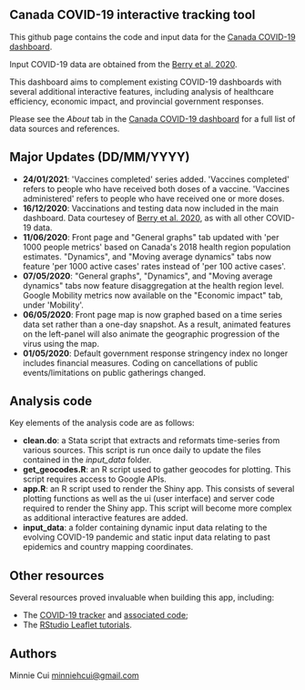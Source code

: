 ## Canada COVID-19 interactive tracking tool

This github page contains the code and input data for the [Canada COVID-19 dashboard](https://mhcui.shinyapps.io/Canada_COVID/).

Input COVID-19 data are obtained from the [Berry et al. 2020](https://github.com/ishaberry/Covid19Canada).

This dashboard aims to complement existing COVID-19 dashboards with several additional interactive features, including analysis of healthcare efficiency, economic impact, and provincial government responses. 

Please see the *About* tab in the [Canada COVID-19 dashboard](https://mhcui.shinyapps.io/Canada_COVID/) for a full list of data sources and references.

## Major Updates (DD/MM/YYYY)
- **24/01/2021**: 'Vaccines completed' series added. 'Vaccines completed' refers to people who have received both doses of a vaccine. 'Vaccines administered' refers to people who have received one or more doses.
- **16/12/2020**: Vaccinations and testing data now included in the main dashboard. Data courtesey of [Berry et al. 2020](https://github.com/ishaberry/Covid19Canada), as with all other COVID-19 data. 
- **11/06/2020**: Front page and "General graphs" tab updated with 'per 1000 people metrics' based on Canada's 2018 health region population estimates. "Dynamics", and "Moving average dynamics" tabs now feature 'per 1000 active cases' rates instead of 'per 100 active cases'.
- **07/05/2020**: "General graphs", "Dynamics", and "Moving average dynamics" tabs now feature disaggregation at the health region level. Google Mobility metrics now available on the "Economic impact" tab, under 'Mobility'.
- **06/05/2020**: Front page map is now graphed based on a time series data set rather than a one-day snapshot. As a result, animated features on the left-panel will also animate the geographic progression of the virus using the map.
- **01/05/2020**: Default government response stringency index no longer includes financial measures. Coding on cancellations of public events/limitations on public gatherings changed.

## Analysis code

Key elements of the analysis code are as follows:
- **clean.do**: a Stata script that extracts and reformats time-series from various sources. This script is run once daily to update the files contained in the *input_data* folder.
- **get_geocodes.R**: an R script used to gather geocodes for plotting. This script requires access to Google APIs.
- **app.R**: an R script used to render the Shiny app. This consists of several plotting functions as well as the ui (user interface) and server code required to render the Shiny app. This script will become more complex as additional interactive features are added.
- **input_data**: a folder containing dynamic input data relating to the evolving COVID-19 pandemic and static input data relating to past epidemics and country mapping coordinates.

## Other resources

Several resources proved invaluable when building this app, including:
- The [COVID-19 tracker](https://vac-lshtm.shinyapps.io/ncov_tracker/) and [associated code](https://github.com/eparker12/nCoV_tracker);
- The [RStudio Leaflet tutorials](https://rstudio.github.io/leaflet/).

## Authors
Minnie Cui
minniehcui@gmail.com
